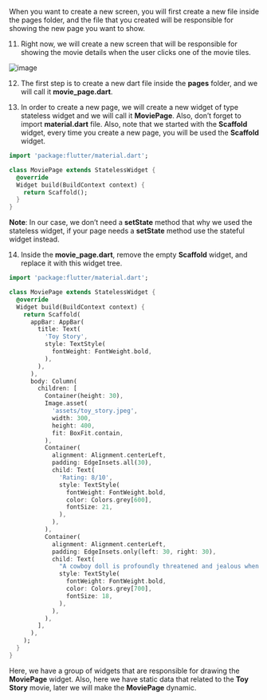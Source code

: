 When you want to create a new screen, you will first create a new file inside the pages folder, and the file that you created will be responsible for showing the new page you want to show.

11. Right now, we will create a new screen that will be responsible for showing the movie details when the user clicks one of the movie tiles.

![image](https://user-images.githubusercontent.com/24327781/142048135-1e3583a8-223e-4149-84a8-7e27af9752d2.gif)

12. The first step is to create a new dart file inside the **pages** folder, and we will call it **movie_page.dart**.

13. In order to create a new page, we will create a new widget of type stateless widget and we will call it **MoviePage**. Also, don’t forget to import **material.dart** file. Also, note that we started with the **Scaffold** widget, every time you create a new page, you will be used the **Scaffold** widget.

```dart
import 'package:flutter/material.dart';

class MoviePage extends StatelessWidget {
  @override
  Widget build(BuildContext context) {
    return Scaffold();
  }
}
```

**Note**: In our case, we don’t need a **setState** method that why we used the stateless widget, if your page needs a **setState** method use the stateful widget instead.

14. Inside the **movie_page.dart**, remove the empty **Scaffold** widget, and replace it with this widget tree.

```dart
import 'package:flutter/material.dart';

class MoviePage extends StatelessWidget {
  @override
  Widget build(BuildContext context) {
    return Scaffold(
      appBar: AppBar(
        title: Text(
          'Toy Story',
          style: TextStyle(
            fontWeight: FontWeight.bold,
          ),
        ),
      ),
      body: Column(
        children: [
          Container(height: 30),
          Image.asset(
            'assets/toy_story.jpeg',
            width: 300,
            height: 400,
            fit: BoxFit.contain,
          ),
          Container(
            alignment: Alignment.centerLeft,
            padding: EdgeInsets.all(30),
            child: Text(
              'Rating: 8/10',
              style: TextStyle(
                fontWeight: FontWeight.bold,
                color: Colors.grey[600],
                fontSize: 21,
              ),
            ),
          ),
          Container(
            alignment: Alignment.centerLeft,
            padding: EdgeInsets.only(left: 30, right: 30),
            child: Text(
              "A cowboy doll is profoundly threatened and jealous when a new spaceman figure supplants him as top toy in a boy's room.",
              style: TextStyle(
                fontWeight: FontWeight.bold,
                color: Colors.grey[700],
                fontSize: 18,
              ),
            ),
          ),
        ],
      ),
    );
  }
}
```

Here, we have a group of widgets that are responsible for drawing the **MoviePage** widget. Also, here we have static data that related to the **Toy Story** movie, later we will make the **MoviePage** dynamic.
